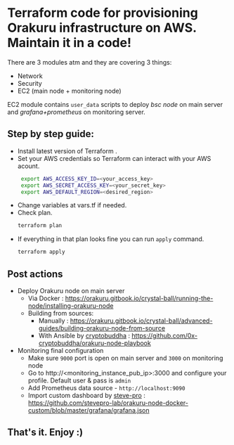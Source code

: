 # Terraform code for provisioning Orakuru infrastructure on AWS. Maintain it in a code!

There are 3 modules atm and they are covering 3 things:
 * Network
 * Security
 * EC2 (main node + monitoring node)

EC2 module contains `user_data` scripts to deploy *bsc node* on main server and *grafana+prometheus* on monitoring server.

## Step by step guide:
 * Install latest version of Terraform . 
 * Set your AWS credentials so Terraform can interact with your AWS acount.
    ```sh
     export AWS_ACCESS_KEY_ID=<your_access_key>
     export AWS_SECRET_ACCESS_KEY=<your_secret_key>
     export AWS_DEFAULT_REGION=<desired_region>
    ```
 *  Change variables at vars.tf if needed. 
 *  Check plan.
     ```sh
    terraform plan
    ```
 * If everything in that plan looks fine you can run `apply` command.
    ```sh
    terraform apply
    ```
 ## Post actions
 * Deploy Orakuru node on main server
   - Via Docker : https://orakuru.gitbook.io/crystal-ball/running-the-node/installing-orakuru-node
   - Building from sources:
     - Manually : https://orakuru.gitbook.io/crystal-ball/advanced-guides/building-orakuru-node-from-source 
     - With Ansible by [cryptobuddha](https://github.com/0x-cryptobuddha) : https://github.com/0x-cryptobuddha/orakuru-node-playbook
 * Monitoring final configuration
   - Make sure `9000` port is open on main server and `3000` on monitoring node
   - Go to http://<monitoring_instance_pub_ip>:3000 and configure your profile. Default user & pass is `admin`
   - Add Prometheus data source - `http://localhost:9090`
   - Import custom dashboard by [steve-pro](https://github.com/stevepro-lab) : https://github.com/stevepro-lab/orakuru-node-docker-custom/blob/master/grafana/grafana.json

## That's it. Enjoy :)
